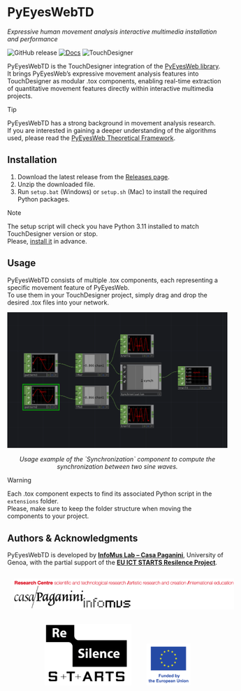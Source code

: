 # PyEyesWebTD

*Expressive human movement analysis interactive multimedia installation and performance*

![GitHub release](https://img.shields.io/github/v/release/username/repo?include_prereleases)
[![Docs](https://img.shields.io/badge/docs-online-brightgreen)](https://infomuscp.github.io/PyEyesWeb/)
![TouchDesigner](https://img.shields.io/badge/TouchDesigner-2023.12230-purple)

PyEyesWebTD is the TouchDesigner integration of the [PyEyesWeb library](https://github.com/InfoMusCP/PyEyesWeb).  
It brings PyEyesWeb’s expressive movement analysis features into TouchDesigner as modular .tox components,
enabling real-time extraction of quantitative movement features directly within interactive multimedia projects.

> [!TIP]
> PyEyesWebTD has a strong background in movement analysis research.  
> If you are interested in gaining a deeper understanding of the algorithms used,
> please read the [PyEyesWeb Theoretical Framework](https://infomuscp.github.io/PyEyesWeb/user_guide/theoretical_framework/theoretical_framework/).


## Installation

1. Download the latest release from the [Releases page](https://github.com/InfoMusCP/PyEyesWebTD/releases).
2. Unzip the downloaded file.
3. Run `setup.bat` (Windows) or `setup.sh` (Mac) to install the required Python packages.

> [!NOTE]  
> The setup script will check you have Python 3.11 installed to match TouchDesigner version or stop.  
> Please, [install it](https://www.python.org/downloads/release/python-3110/) in advance.


## Usage

PyEyesWebTD consists of multiple .tox components, each representing a specific movement feature of PyEyesWeb.  
To use them in your TouchDesigner project, simply drag and drop the desired .tox files into your network.

<div align="center">
    <img src="assets/img.png" alt="Usage Example" width="512"/>
    <p><i>Usage example of the `Synchronization` component to compute the synchronization between two sine waves.</i></p>
</div>

> [!WARNING]  
> Each .tox component expects to find its associated Python script in the `extensions` folder.  
> Please, make sure to keep the folder structure when moving the components to your project.


## Authors & Acknowledgments

PyEyesWebTD is developed by [**InfoMus Lab – Casa Paganini**](http://www.casapaganini.org/index_eng.php), University of Genoa, with the partial support of the **[EU ICT STARTS Resilence Project](https://www.resilence.eu/)**.  

<div align="center">
<img src="assets/cp-logo.png" alt="InfoMus Lab Logo" width="512" style="margin:15px"/>
</div>
<div align="center">
<img src="assets/resilence-logo.png" alt="Resilence Project Logo" width="200" style="margin:15px"/>
<img src="assets/eu-logo.png" alt="EU Logo" width="100" style="margin:15px"/>
</div>
